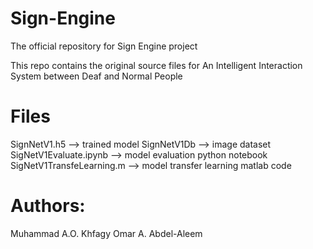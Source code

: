 # Sign-Engine
The official repository for Sign Engine project

This repo contains the original source files for An Intelligent Interaction System between Deaf and Normal People 
# Files
SignNetV1.h5 --> trained model
SignNetV1Db --> image dataset
SigNetV1Evaluate.ipynb --> model evaluation python notebook
SigNetV1TransfeLearning.m --> model transfer learning matlab code

# Authors:
Muhammad A.O. Khfagy 
Omar A. Abdel-Aleem


